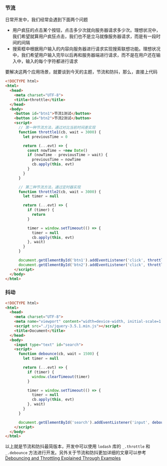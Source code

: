 ### 节流

日常开发中，我们经常会遇到下面两个问题

* 用户疯狂的点击某个按钮，点击多少次就向服务器请求多少次。理想状况中，我们希望就算用户疯狂点击，我们也不是立马就像服务器请求，而是有一段时间的间隔
* 搜索框中根据用户输入的内容向服务器进行请求实现搜索联想功能。理想状况中，我们希望用户输入完毕以后再和服务器端进行请求，而不是在用户还在输入中，输入的每个字符都进行请求

要解决这两个应用场景，就要谈到今天的主题，节流和防抖，那么，直接上代码

``` html
<!DOCTYPE html>
<html>
  <head>
    <meta charset="UTF-8">
    <title>throttle</title>
  </head>
  <body>
    <button id="btn1">节流1测试</button>
    <button id="btn2">节流2测试</button>
    <script>
      // 第一种节流方法，通过对比当前时间差实现
      function throttle1(cb, wait = 3000) {
        let previousTime = 0

        return (...evt) => {
          const nowTime = +new Date()
          if (nowTime - previousTime > wait) {
            previousTime = nowTime
            cb.apply(this, evt)
          }
        }
      }

      // 第二种节流方法，通过定时器实现
      function throttle2(cb, wait = 3000) {
        let timer = null

        return (...evt) => {
          if (timer) {
            return
          }

          timer = window.setTimeout(() => {
            timer = null
            cb.apply(this, evt)
          }, wait)
        }
      }

      document.getElementById('btn1').addEventListener('click', throttle1(evt => console.log(evt)))
      document.getElementById('btn2').addEventListener('click', throttle2(evt => console.log(evt)))
    </script>
  </body>
</html>
```

### 抖动

``` html
<!DOCTYPE html>
<html>
  <head>
    <meta charset="UTF-8">
    <meta name="viewport" content="width=device-width, initial-scale=1.0">
    <script src="./js/jquery-3.5.1.min.js"></script>
    <title>Document</title>
  </head>
  <body>
    <input type="text" id="search">
    <script>
      function debounce(cb, wait = 1500) {
        let timer = null

        return (...evt) => {
          if (timer) {
            window.clearTimeout(timer)
          }

          timer = window.setTimeout(() => {
            timer = null
            cb.apply(this, evt)
          }, wait)
        }
      }

      document.getElementById('search').addEventListener('input', debounce(evt => console.log(evt)))
    </script>
  </body>
</html>
```

以上就是节流和防抖最简版本，开发中可以使用 `lodash` 库的 `_.throttle` 和 `_.debounce` 方法进行开发。另外关于节流和防抖更加详细的文章可以参考 [Debouncing and Throttling Explained Through Examples](https://css-tricks.com/debouncing-throttling-explained-examples/)
